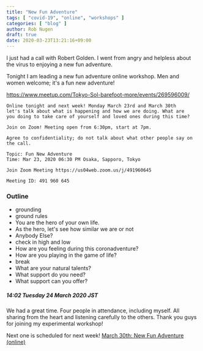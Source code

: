 ```yaml
---
title: "New Fun Adventure"
tags: [ "covid-19", "online", "workshops" ]
categories: [ "blog" ]
author: Rob Nugen
draft: true
date: 2020-03-23T13:21:16+09:00
---
```


I just had a call with Robert Golden.  I went from angry and helpless about the virus to enjoying a new fun adventure.

Tonight I am leading a new fun adventure online workshop.  Men and women welcome; it's a fun new adventure!

https://www.meetup.com/Tokyo-Sol-barefoot-more/events/269596009/

    Online tonight and next week! Monday March 23rd and March 30th
    let's talk about what is happening and how we are doing. What are
    you doing to take care of yourself and loved ones during this time?

    Join on Zoom! Meeting open from 6:30pm, start at 7pm.

    Agree to confidentiality; do not talk about what other people say on the call.

    Topic: Fun New Adventure
    Time: Mar 23, 2020 06:30 PM Osaka, Sapporo, Tokyo

    Join Zoom Meeting https://us04web.zoom.us/j/491960645

    Meeting ID: 491 960 645

### Outline

* grounding
* ground rules
* You are the hero of your own life.
* As the hero, let's see how similar we are or not
* Anybody Else?
* check in high and low
* How are you feeling during this coronadventure?
* How are you playing in the game of life?
* break
* What are your natural talents?
* What support do you need?
* What support can you offer?

##### 14:02 Tuesday 24 March 2020 JST

We had a great time.  Four people in attendance, including myself.
All sharing from the heart and listening carefully to the others.
Thank you guys for joining my experimental workshop!

Next one is scheduled for next week!  [March 30th: New Fun Adventure (online)](https://www.meetup.com/Tokyo-Sol-barefoot-more/events/269600338/)
